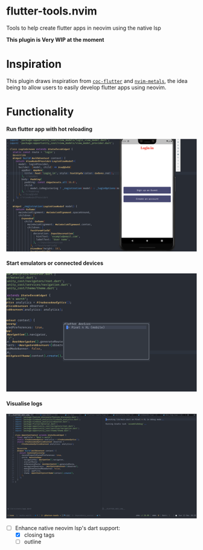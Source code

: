 # flutter-tools.nvim
Tools to help create flutter apps in neovim using the native lsp

**This plugin is Very WIP at the moment**

Inspiration
====
This plugin draws inspiration from [`coc-flutter`](https://github.com/iamcco/coc-flutter) and [`nvim-metals`](https://github.com/scalameta/nvim-metals), the idea being
to allow users to easily develop flutter apps using neovim.

Functionality
====
#### Run flutter app with hot reloading

![hot reload](./.github/hot_reload.gif)

#### Start emulators or connected devices


![device list](./.github/devices.png)

#### Visualise logs

![dev log](./.github/dev_log.png)

- [ ] Enhance native neovim lsp's dart support:
  - [x] closing tags
  - [ ] outline
